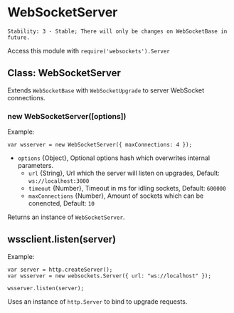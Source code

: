 # WebSocketServer

    Stability: 3 - Stable; There will only be changes on WebSocketBase in future.

Access this module with `require('websockets').Server`

## Class: WebSocketServer

Extends `WebSocketBase` with `WebSocketUpgrade` to server WebSocket connections.

### new WebSocketServer([options])

Example:

    var wsserver = new WebSocketServer({ maxConnections: 4 });

* `options` {Object}, Optional options hash which overwrites internal parameters.
    * `url` {String}, Url which the server will listen on upgrades, Default: `ws://localhost:3000`
    * `timeout` {Number}, Timeout in ms for idling sockets, Default: `600000`
    * `maxConnections` {Number}, Amount of sockets which can be conencted, Default: `10`

Returns an instance of `WebSocketServer`.

## wssclient.listen(server)

Example:

    var server = http.createServer();
    var wsserver = new websockets.Server({ url: "ws://localhost" });
    
    wsserver.listen(server);

Uses an instance of `http.Server` to bind to upgrade requests.
